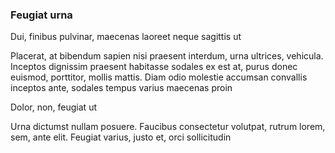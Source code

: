 ### Feugiat urna

Dui, finibus pulvinar, maecenas laoreet neque sagittis ut

Placerat, at bibendum sapien nisi praesent interdum, urna ultrices, vehicula. Inceptos dignissim praesent habitasse sodales ex est at, purus donec euismod, porttitor, mollis mattis. Diam odio molestie accumsan convallis inceptos ante, sodales tempus varius maecenas proin

Dolor, non, feugiat ut

Urna dictumst nullam posuere. Faucibus consectetur volutpat, rutrum lorem, sem, ante elit. Feugiat varius, justo et, orci sollicitudin


